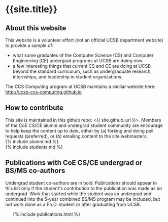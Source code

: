 ---
---

<h1>{{site.title}}</h1>

<div id="about" data-role="collapsible" data-collapsed="true" markdown="1">
<h2>About this website</h2>

This website is a volunteer effort (not an official UCSB department website) to provide a sample of:
* what some graduates of the Computer Science (CS) and Computer Engineering (CE) undergrad programs at UCSB are doing now.
* a few interesting things that current CS and CE are doing at UCSB beyond the standard curriculum, such as undergraduate research, internships, and leadership in student organizations.

The CCS Computing program at UCSB maintains a similar website here: <http://ucsb-ccs-computing.github.io>

</div>

<div id="about" data-role="collapsible" data-collapsed="true" markdown="1">
<h2>How to contribute</h2>
This site is maintained in this github repo: <{{ site.github_url }}>.
Members of the CoE CS/CE alumni and undergrad student community are encourage to help keep the content up to date, either by (a) forking and doing pull requests (preferred), or (b) emailing content to the site webmasters. 
</div>


<div id="alumni" data-role="collapsible" data-collapsed="false">
{% include alumni.md %}
</div>

<div id="students" data-role="collapsible" data-collapsed="false">
{% include students.md %}
</div>


<div id="publications" data-role="collapsible" data-collapsed="false">
  <h2>Publications with CoE CS/CE undergrad or BS/MS co-authors </h2>
  <p>Undergrad student co-authors are in bold.   Publications should appear in this list only if the student's contribution to the publication was made as an undergrad.  Work that started while the student was an undergrad and continued into the 5-year combined BS/MS program may be included, but not work done as a Ph.D. student or after graduating from UCSB.</p>
  <ul>
{% include publications.html %}


  </ul>
</div>
